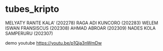 # tubes_kripto
MELYATY RANTE KALA' (202278)
RAGA ADI KUNCORO (202283)
WELEM ISWAN FRANSISCUS (202308)
AHMAD ABROAR (202309)
NADES KOLA SAMPERURU (202307)

demo youtube
https://youtu.be/p1Qja3nWmDw

